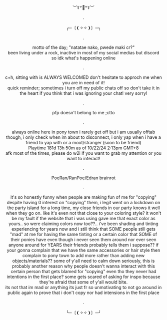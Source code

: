 
  
<div align="center">︶꒦꒷🍭꒷꒦︶

  .
  
<div align="center">  ╭─〔❨✧✧❩〕─╮

  
  .

  <div align="center"> motto of the day; "natatae nako, pwede maki cr?"
  
<div align="center"> been living under a rock, inactive in most of my social medias but discord so idk what's happening online
  
  .
  
  
<div align="center"> c+h, sitting with is ALWAYS WELCOMED don't hesitate to approch me when you are in need of it! 
<div align="center"> quick reminder; sometimes i turn off my public chats off so don't take it in the heart if you think that i was ignoring your chat! very sorry!

  .
<div align="center"> pfp doesn't belong to me ;ctto

  .
<div align="center"> always online here in pony town i rarely get off but i am usually offtab though, i only check when im about to disconnect, i only yap when i have a friend to yap with or a moot/stranger (soon to be friend)
<div align="center"> Playtime 181d 13h 50m as of 10/22/24 2:13pm GMT+8
<div align="center"> afk most of the times, please do w2i if you want to grab my attention or you want to interact!
  
  .
  
<div align="center"> PoeRan/RanPoe/Edran brainrot
  
  .
  
<div align="center"> it's so honestly funny when people are making fun of me for "copying" despite having 0 interest on "copying" them, i legit went on a lockdown on the party island for a long time, my close friends in our party knows it well when they go on. like it's even not that close to your coloring style? it won't be my fault if the website that i was using gave me that exact color as yours.. so were claiming colors now too??.. i've been shading and tinting experiencing for years now and i still think that SOME people still gets "mad" at me for having the same tinting or a certain color that SOME of their ponies have even though i never seen them around nor ever seen anyone around for YEARS their friends probably tells them i suppose?? if your gonna complain that we have the same accessories or hair style then complain to pony town to add more rather than adding new objects/materials?? some of y'all need to calm down seriously, this is probably another reason why people doesn't wanna interact with this certain person that gets blamed for "copying" even tho they never had intentions in the first place? some gets scared of asking for inspo because they're afraid that some of y'all would bite.
<div align="center"> its not that im mad or anything its just fr so unmotivating to not go around in public again to prove that i don't copy nor had intensions in the first place
  
  .

<div align="center">╰─〔❨✧✧❩〕─╯
